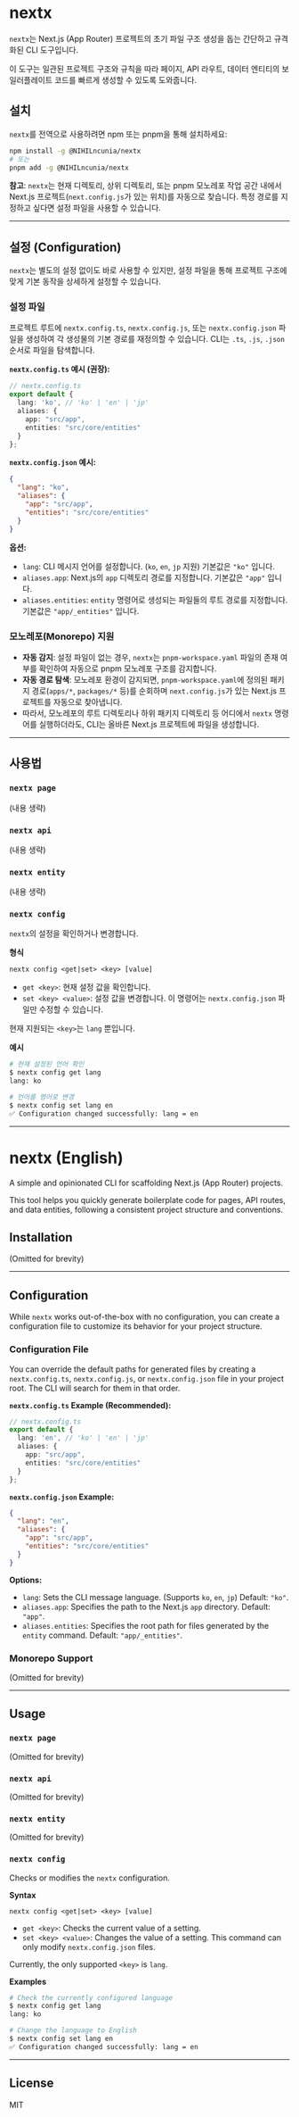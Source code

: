 # nextx

`nextx`는 Next.js (App Router) 프로젝트의 초기 파일 구조 생성을 돕는 간단하고 규격화된 CLI 도구입니다.

이 도구는 일관된 프로젝트 구조와 규칙을 따라 페이지, API 라우트, 데이터 엔티티의 보일러플레이트 코드를 빠르게 생성할 수 있도록 도와줍니다.

## 설치

`nextx`를 전역으로 사용하려면 npm 또는 pnpm을 통해 설치하세요:

```bash
npm install -g @NIHILncunia/nextx
# 또는
pnpm add -g @NIHILncunia/nextx
```

**참고**: `nextx`는 현재 디렉토리, 상위 디렉토리, 또는 pnpm 모노레포 작업 공간 내에서 Next.js 프로젝트(`next.config.js`가 있는 위치)를 자동으로 찾습니다. 특정 경로를 지정하고 싶다면 설정 파일을 사용할 수 있습니다.

---

## 설정 (Configuration)

`nextx`는 별도의 설정 없이도 바로 사용할 수 있지만, 설정 파일을 통해 프로젝트 구조에 맞게 기본 동작을 상세하게 설정할 수 있습니다.

### 설정 파일

프로젝트 루트에 `nextx.config.ts`, `nextx.config.js`, 또는 `nextx.config.json` 파일을 생성하여 각 생성물의 기본 경로를 재정의할 수 있습니다. CLI는 `.ts`, `.js`, `.json` 순서로 파일을 탐색합니다.

**`nextx.config.ts` 예시 (권장):**

```typescript
// nextx.config.ts
export default {
  lang: 'ko', // 'ko' | 'en' | 'jp'
  aliases: {
    app: "src/app",
    entities: "src/core/entities"
  }
};
```

**`nextx.config.json` 예시:**

```json
{
  "lang": "ko",
  "aliases": {
    "app": "src/app",
    "entities": "src/core/entities"
  }
}
```

**옵션:**

-   `lang`: CLI 메시지 언어를 설정합니다. (`ko`, `en`, `jp` 지원) 기본값은 `"ko"` 입니다.
-   `aliases.app`: Next.js의 `app` 디렉토리 경로를 지정합니다. 기본값은 `"app"` 입니다.
-   `aliases.entities`: `entity` 명령어로 생성되는 파일들의 루트 경로를 지정합니다. 기본값은 `"app/_entities"` 입니다.

### 모노레포(Monorepo) 지원

-   **자동 감지**: 설정 파일이 없는 경우, `nextx`는 `pnpm-workspace.yaml` 파일의 존재 여부를 확인하여 자동으로 pnpm 모노레포 구조를 감지합니다.
-   **자동 경로 탐색**: 모노레포 환경이 감지되면, `pnpm-workspace.yaml`에 정의된 패키지 경로(`apps/*`, `packages/*` 등)를 순회하며 `next.config.js`가 있는 Next.js 프로젝트를 자동으로 찾아냅니다.
-   따라서, 모노레포의 루트 디렉토리나 하위 패키지 디렉토리 등 어디에서 `nextx` 명령어를 실행하더라도, CLI는 올바른 Next.js 프로젝트에 파일을 생성합니다.

---

## 사용법

### `nextx page`

(내용 생략)

### `nextx api`

(내용 생략)

### `nextx entity`

(내용 생략)

### `nextx config`

`nextx`의 설정을 확인하거나 변경합니다.

**형식**
```
nextx config <get|set> <key> [value]
```

-   `get <key>`: 현재 설정 값을 확인합니다.
-   `set <key> <value>`: 설정 값을 변경합니다. 이 명령어는 `nextx.config.json` 파일만 수정할 수 있습니다.

현재 지원되는 `<key>`는 `lang` 뿐입니다.

**예시**
```bash
# 현재 설정된 언어 확인
$ nextx config get lang
lang: ko

# 언어를 영어로 변경
$ nextx config set lang en
✅ Configuration changed successfully: lang = en
```

---

# nextx (English)

A simple and opinionated CLI for scaffolding Next.js (App Router) projects.

This tool helps you quickly generate boilerplate code for pages, API routes, and data entities, following a consistent project structure and conventions.

## Installation

(Omitted for brevity)

---

## Configuration

While `nextx` works out-of-the-box with no configuration, you can create a configuration file to customize its behavior for your project structure.

### Configuration File

You can override the default paths for generated files by creating a `nextx.config.ts`, `nextx.config.js`, or `nextx.config.json` file in your project root. The CLI will search for them in that order.

**`nextx.config.ts` Example (Recommended):**

```typescript
// nextx.config.ts
export default {
  lang: 'en', // 'ko' | 'en' | 'jp'
  aliases: {
    app: "src/app",
    entities: "src/core/entities"
  }
};
```

**`nextx.config.json` Example:**

```json
{
  "lang": "en",
  "aliases": {
    "app": "src/app",
    "entities": "src/core/entities"
  }
}
```

**Options:**

-   `lang`: Sets the CLI message language. (Supports `ko`, `en`, `jp`) Default: `"ko"`.
-   `aliases.app`: Specifies the path to the Next.js `app` directory. Default: `"app"`.
-   `aliases.entities`: Specifies the root path for files generated by the `entity` command. Default: `"app/_entities"`.

### Monorepo Support

(Omitted for brevity)

---

## Usage

### `nextx page`

(Omitted for brevity)

### `nextx api`

(Omitted for brevity)

### `nextx entity`

(Omitted for brevity)

### `nextx config`

Checks or modifies the `nextx` configuration.

**Syntax**
```
nextx config <get|set> <key> [value]
```

-   `get <key>`: Checks the current value of a setting.
-   `set <key> <value>`: Changes the value of a setting. This command can only modify `nextx.config.json` files.

Currently, the only supported `<key>` is `lang`.

**Examples**
```bash
# Check the currently configured language
$ nextx config get lang
lang: ko

# Change the language to English
$ nextx config set lang en
✅ Configuration changed successfully: lang = en
```

---

## License

MIT
